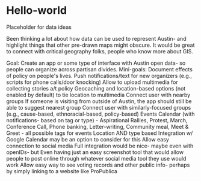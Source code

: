 # Hello-world
Placeholder for data ideas

Been thinking a lot about how data can be used to represent Austin- and highlight things that other pre-drawn maps might obscure. It would be great to connect with critical geography folks, people who know more about GIS. 

Goal: Create an app or some type of interface with Austin open data- so people can organize across partisan divides.
  Mini-goals:
    Document effects of policy on people's lives.
    Push notifications/text for new organizers (e.g., scripts for phone calls/door knocking)
    Allow to upload multimedia for collecting stories a/t policy
    Geocaching and location-based options (not enabled by default) to tie location to multimedia
    Connect user with nearby groups
      If someone is visiting from outside of Austin, the app should still be able to suggest nearest group
    Connect user with similarly-focused groups (e.g., cause-based, ethnoracial-based, policy-based)
    Events Calendar (with notifications- based on tag or type) - Aspirational
      Rallies, Protest, March, Conference Call, Phone banking, Letter-writing, Community meal, Meet & Greet - all possible tags for events
      Location AND type based
      Integration w/ Google Calendar may be an option to consider for this
    Allow easy connection to social media
      Full integration would be nice- maybe even with openIDs- but
      Even having just an easy screenshot tool that would allow people to post online through whatever social media tool they use would work
    Allow easy way to see voting records and other public info- perhaps by simply linking to a website like ProPublica
